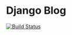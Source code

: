 # Django Blog



[![Build Status](https://travis-ci.com/johnny-don/django-blog.svg?branch=master)](https://travis-ci.com/johnny-don/django-blog)
